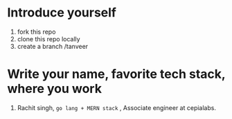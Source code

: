 # Introduce yourself

1. fork this repo
2. clone this repo locally 
3. create a branch /tanveer

# Write your name, favorite tech stack, where you work 

1. Rachit singh, `go lang + MERN stack` , Associate engineer at cepialabs. 


